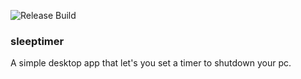 ![Release Build](https://github.com/lordkeks/sleeptimer/actions/workflows/release.yml/badge.svg)

### sleeptimer
A simple desktop app that let's you set a timer to shutdown your pc.
